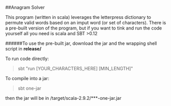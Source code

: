 ##Anagram Solver

This program (written in scala) leverages the letterpress dictionary to permute valid words based on an imput word (or set of characters).
There is a pre-built version of the program, but if you want to tink and run the code yourself all you need is scala and SBT >0.12

######To use the pre-built jar, download the jar and the wrapping shell script in __release/__

To run code directly:

> sbt "run [YOUR_CHARACTERS_HERE] [MIN_LENGTH]"

To compile into a jar:

> sbt one-jar 

then the jar will be in /target/scala-2.9.2/***-one-jar.jar

